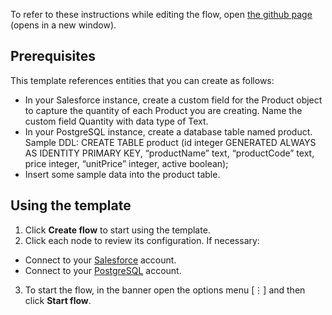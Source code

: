 To refer to these instructions while editing the flow, open [the github page](https://github.com/ot4i/app-connect-templates/blob/master/resources/markdown/Copy&20Products&20from&20PostgreSQL&20database&20to&20Salesforce_instructions.md) (opens in a new window).

## Prerequisites
This template references entities that you can create as follows:
- In your Salesforce instance, create a custom field for the Product object to capture the quantity of each Product you are creating. Name the custom field Quantity with data type of Text.
- In your PostgreSQL instance, create a database table named product. Sample DDL: CREATE TABLE product (id integer GENERATED ALWAYS AS IDENTITY PRIMARY KEY, “productName” text, “productCode” text, price integer, “unitPrice” integer, active boolean);
- Insert some sample data into the product table.

## Using the template
1. Click **Create flow** to start using the template.
2. Click each node to review its configuration. If necessary:
  - Connect to your [Salesforce](https://ibm.biz/ach2salesforce) account.
  - Connect to your [PostgreSQL](http://ibm.biz/acpostgresql) account.
3. To start the flow, in the banner open the options menu [&#8942;] and then click **Start flow**.
